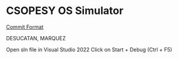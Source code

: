 # CSOPESY OS Simulator

[Commit Format](https://gist.github.com/qoomon/5dfcdf8eec66a051ecd85625518cfd13)

DESUCATAN, MARQUEZ

Open sln file in Visual Studio 2022
Click on Start + Debug (Ctrl + F5)